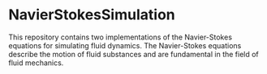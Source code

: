 # NavierStokesSimulation
This repository contains two implementations of the Navier-Stokes equations for simulating fluid dynamics. The Navier-Stokes equations describe the motion of fluid substances and are fundamental in the field of fluid mechanics.
